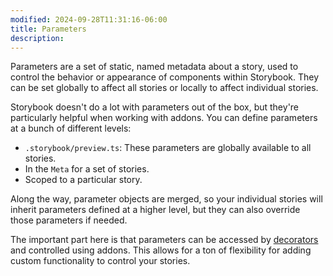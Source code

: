 ```yaml
---
modified: 2024-09-28T11:31:16-06:00
title: Parameters
description:
---
```


Parameters are a set of static, named metadata about a story, used to control the behavior or appearance of components within Storybook. They can be set globally to affect all stories or locally to affect individual stories.

Storybook doesn't do a lot with parameters out of the box, but they're particularly helpful when working with addons. You can define parameters at a bunch of different levels:

- `.storybook/preview.ts`: These parameters are globally available to all stories.
- In the `Meta` for a set of stories.
- Scoped to a particular story.

Along the way, parameter objects are merged, so your individual stories will inherit parameters defined at a higher level, but they can also override those parameters if needed.

The important part here is that parameters can be accessed by [decorators](decorators.md) and controlled using
addons. This allows for a ton of flexibility for adding custom functionality to control your stories.
